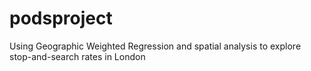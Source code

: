 # podsproject
Using Geographic Weighted Regression and spatial analysis to explore stop-and-search rates in London
